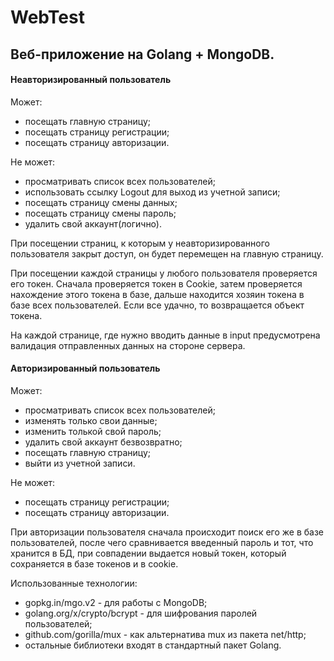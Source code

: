 # WebTest
## Веб-приложение на Golang + MongoDB.  
#### Неавторизированный пользователь
Может:
- посещать главную страницу;  
- посещать страницу регистрации;
- посещать страницу авторизации.  
  
Не может:
- просматривать список всех пользователей;
- использовать ссылку Logout для выход из учетной записи;
- посещать страницу смены данных;
- посещать страницу смены пароль;
- удалить свой аккаунт(логично).  
  
При посещении страниц, к которым у неавторизированного пользователя закрыт доступ, он будет перемещен на главную страницу.  
  
При посещении каждой страницы у любого пользователя проверяется его токен. Сначала проверяется токен в Cookie, затем проверяется нахождение этого токена в базе, дальше находится хозяин токена в базе всех пользователей. Если все удачно, то возвращается объект токена.  
  
На каждой странице, где нужно вводить данные в input предусмотрена валидация отправленных данных на стороне сервера.  

#### Авторизированный пользователь   
Может:
- просматривать список всех пользователей;
- изменять только свои данные;
- изменить толькой свой пароль;
- удалить свой аккаунт безвозвратно;
- посещать главную страницу;
- выйти из учетной записи.  
  
Не может:
- посещать страницу регистрации;
- посещать страницу авторизации.  
  
При авторизации пользователя сначала происходит поиск его же в базе пользователей, после чего сравнивается введенный пароль и тот, что хранится в БД, при совпадении выдается новый токен, который сохраняется в базе токенов и в cookie.
  
Использованные технологии:
- gopkg.in/mgo.v2 - для работы с MongoDB;
- golang.org/x/crypto/bcrypt - для шифрования паролей пользователей;
- github.com/gorilla/mux - как альтернатива mux из пакета net/http;
- остальные библиотеки входят в стандартный пакет Golang.

